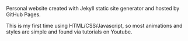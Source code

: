 Personal website created with Jekyll static site generator and hosted by GitHub Pages.

This is my first time using HTML/CSS/Javascript, so most animations and styles are simple
and found via tutorials on Youtube.

